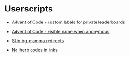 # Userscripts

- [Advent of Code - custom labels for private leaderboards](https://github.com/sndv/userscripts/raw/master/scripts/aoc-private-leaderboard-labels.user.js)

- [Advent of Code - visible name when anonymous](https://github.com/sndv/userscripts/raw/master/scripts/aoc-visible-anonymous-name.user.js)

- [Skip bg-mamma redirects](https://github.com/sndv/userscripts/raw/master/scripts/skip-bgmamma-redirects.user.js)

- [No iherb codes in links](https://github.com/sndv/userscripts/raw/master/scripts/no-iherb-codes-in-links.user.js)
